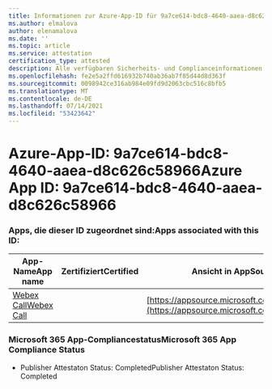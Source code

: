 ```yaml
---
title: Informationen zur Azure-App-ID für 9a7ce614-bdc8-4640-aaea-d8c626c58966
ms.author: elmalova
author: elenamalova
ms.date: ''
ms.topic: article
ms.service: attestation
certification_type: attested
description: Alle verfügbaren Sicherheits- und Complianceinformationen für 9a7ce614-bdc8-4640-aaea-d8c626c58966.
ms.openlocfilehash: fe2e5a2ffd616932b740ab36ab7f85d44d8d363f
ms.sourcegitcommit: 0098942ce316ab984e09fd9d2063cbc516c8bfb5
ms.translationtype: MT
ms.contentlocale: de-DE
ms.lasthandoff: 07/14/2021
ms.locfileid: "53423642"
---
```

# <a name="azure-app-id-9a7ce614-bdc8-4640-aaea-d8c626c58966"></a><span data-ttu-id="74afe-103">Azure-App-ID: 9a7ce614-bdc8-4640-aaea-d8c626c58966</span><span class="sxs-lookup"><span data-stu-id="74afe-103">Azure App ID: 9a7ce614-bdc8-4640-aaea-d8c626c58966</span></span>


### <a name="apps-associated-with-this-id"></a><span data-ttu-id="74afe-104">Apps, die dieser ID zugeordnet sind:</span><span class="sxs-lookup"><span data-stu-id="74afe-104">Apps associated with this ID:</span></span>
| <span data-ttu-id="74afe-105">**App-Name**</span><span class="sxs-lookup"><span data-stu-id="74afe-105">**App name**</span></span> | <span data-ttu-id="74afe-106">**Zertifiziert**</span><span class="sxs-lookup"><span data-stu-id="74afe-106">**Certified**</span></span> | <span data-ttu-id="74afe-107">**Ansicht in AppSource**</span><span class="sxs-lookup"><span data-stu-id="74afe-107">**View in AppSource**</span></span> |
|-|-|-|
| [<span data-ttu-id="74afe-108">Webex Call</span><span class="sxs-lookup"><span data-stu-id="74afe-108">Webex Call</span></span>](https://docs.microsoft.com/en-us/microsoft-365-app-certification/forward/WA200001495) |  | [https://appsource.microsoft.com/product/office/WA200001495](https://appsource.microsoft.com/product/office/WA200001495) |

### <a name="microsoft-365-app-compliance-status"></a><span data-ttu-id="74afe-109">Microsoft 365 App-Compliancestatus</span><span class="sxs-lookup"><span data-stu-id="74afe-109">Microsoft 365 App Compliance Status</span></span>
- <span data-ttu-id="74afe-110">Publisher Attestaton Status: Completed</span><span class="sxs-lookup"><span data-stu-id="74afe-110">Publisher Attestaton Status: Completed</span></span>
